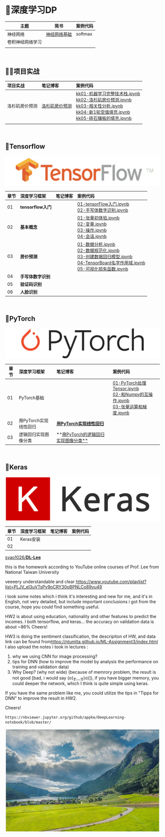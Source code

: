 # 🚀深度学习DP

| 主题 | 简书 | 案例代码 |
| ---- | ---- | ---- |
| 神经网络 | [神经网络基础](https://www.jianshu.com/p/8270625492c4)<br/> | softmax |
| 卷积神经网络学习 | <br/> |  |
|          |                                                              |  |

<br>

## 🚵‍♂️项目实战

项目实战| 笔记博客 | 案例代码 
:--|:--|:--
洛杉矶房价预测 | [洛杉矶房价预测](https://www.jianshu.com/p/9de54d5d70d5) |[kk01-机器学习完整技术栈.ipynb](https://nbviewer.jupyter.org/github/appke/DeepLearning-notebook/blob/master/ex01-房价预测/kk01-机器学习完整技术栈.ipynb)<br>[kk02-洛杉矶房价预测.ipynb](https://nbviewer.jupyter.org/github/appke/DeepLearning-notebook/blob/master/ex01-房价预测/kk02-洛杉矶房价预测.ipynb)<br/>[kk03-相关性分析.ipynb](https://nbviewer.jupyter.org/github/appke/DeepLearning-notebook/blob/master/ex01-房价预测/kk03-相关性分析.ipynb)<br/>[kk04-新1轮空值填充.ipynb](https://nbviewer.jupyter.org/github/appke/DeepLearning-notebook/blob/master/ex01-房价预测/kk04-新1轮空值填充.ipynb)<br/>[kk05-砖石镶板的填充.ipynb](https://nbviewer.jupyter.org/github/appke/DeepLearning-notebook/blob/master/ex01-房价预测/kk05-砖石镶板的填充.ipynb)<br/>
 |  |

<br>

## 👾Tensorflow

![](images/tensorflow-logo.png)

|章节| 深度学习框架   | 笔记博客 | 案例代码 |
|:--| :------------- | :------- | :------- |
|01| **tensorflow入门** |          | [01-tensorFlow入门.ipynb](https://nbviewer.jupyter.org/github/appke/DeepLearning-notebook/blob/master/tensorflow/ch01-tensorflow入门/01-tensorFlow入门.ipynb)<br>[02-手写体数字识别.ipynb](https://nbviewer.jupyter.org/github/appke/DeepLearning-notebook/blob/master/tensorflow/ch01-tensorflow入门/02-手写体数字识别.ipynb) |
|02| **基本概念** |          | [01-张量初体验.ipynb](https://nbviewer.jupyter.org/github/appke/DeepLearning-notebook/blob/master/tensorflow/ch02-基本概念/01-张量初体验.ipynb)<br>[02-变量.ipynb](https://nbviewer.jupyter.org/github/appke/DeepLearning-notebook/blob/master/tensorflow/ch02-基本概念/02-变量.ipynb)<br/>[03-操作.ipynb](https://nbviewer.jupyter.org/github/appke/DeepLearning-notebook/blob/master/tensorflow/ch02-基本概念/03-操作.ipynb)<br/>[04-会话.ipynb](https://nbviewer.jupyter.org/github/appke/DeepLearning-notebook/blob/master/tensorflow/ch02-基本概念/04-会话.ipynb) |
|03| **房价预测** |          | [01-数据分析.ipynb](https://nbviewer.jupyter.org/github/appke/DeepLearning-notebook/blob/master/tensorflow/ch03-房价预测/01-数据分析.ipynb)<br/>[02-数据规范化.ipynb](https://nbviewer.jupyter.org/github/appke/DeepLearning-notebook/blob/master/tensorflow/ch03-房价预测/02-数据规范化.ipynb)<br/>[03-创建数据回归模型.ipynb](https://nbviewer.jupyter.org/github/appke/DeepLearning-notebook/blob/master/tensorflow/ch03-房价预测/03-创建数据回归模型.ipynb)<br/>[04-TensorBoard名字作用域.ipynb](tensorflow/ch03-房价预测/04-TensorBoard名字作用域.ipynb)<br/>[05-可视化损失函数.ipynb](tensorflow/ch03-房价预测/05-可视化损失函数.ipynb)<br/> |
|04| **手写体数字识别** |  |  |
|05| **验证码识别** |  |  |
|06| **人脸识别** |  |  |
<br>

## 🎉PyTorch

![](images/pytorch-logo.png)

|章节 | 深度学习框架 | 笔记博客 | 案例代码 |
|--- | :----------- | :------- | :------- |
|01| PyTorch基础 |  | [01-PyTorch处理Tensor.ipynb](https://nbviewer.jupyter.org/github/appke/DeepLearning-notebook/blob/master/PyTorch/ch01-PyTorch基础/01-PyTorch处理Tensor.ipynb)<br/>[02-和Numpy的互操作.ipynb](https://nbviewer.jupyter.org/github/appke/DeepLearning-notebook/blob/master/PyTorch/ch01-PyTorch基础/02-和Numpy的互操作.ipynb)<br/>[03-张量运算和梯度.ipynb](https://nbviewer.jupyter.org/github/appke/DeepLearning-notebook/blob/master/PyTorch/ch01-PyTorch基础/03-张量运算和梯度.ipynb)<br/> |
| 02 | 用PyTorch实现线性回归 | [**用PyTorch实现线性回归**]() |          |
| 03 | 逻辑回归实现图像分类 | **[用PyTorch的逻辑回归实现图像分类**]() |          |
<br>

## 🍭Keras

![](images/keras-logo.png)

|章节 | 深度学习框架 | 笔记博客 | 案例代码 |
|--- | :----------- | :------- | :------- |
|01| Keras安装    |          |          |
| 02 |  |          |          |



[syao1026/**DL-Lee**](https://github.com/syao1026)

this is the homework according to YouTube online courses of Prof. Lee from National Taiwan University

veeeery understandable and clear <https://www.youtube.com/playlist?list=PLJV_el3uVTsPy9oCRY30oBPNLCo89yu49>

i took some notes which i think it's interesting and new for me, and it's in English, not very detailed, but include important conclusions i got from the course, hope you could find something useful.

HW2 is about using education, nationality and other features to predict the incomes. I both tensorflow, and keras... the accuracy on validation data is about ~86% Cheers!

HW3 is doing the sentiment classification, the descripiton of HW, and data link can be found from<https://ntumlta.github.io/ML-Assignment3/index.html> I also upload the notes i took in lectures :

1. why we using CNN for image processing?
2. tips for DNN (how to improve the model by analysis the performance on training and validation data)
3. Why Deep? (why not wide) (because of memrory problem, the result is not good [bad, i would say (o(╥﹏╥)o)]), if you have bigger memory, you could deeper the network, which I think is quite simple using keras.

If you have the same problem like me, you could utilize the tips in "Tipps for DNN" to improve the result in HW2.

Cheers!

```
https://nbviewer.jupyter.org/github/appke/DeepLearning-notebook/blob/master/
```



<p align='center'>
<img src='ch01-神经网络/images/surface.jpg'>
</p>



